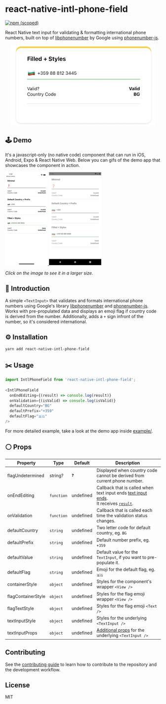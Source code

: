 # react-native-intl-phone-field
<a href="https://www.npmjs.com/package/react-native-intl-phone-field">
    <img alt="npm (scoped)" src="https://img.shields.io/npm/v/react-native-intl-phone-field?style=flat">
</a>

React Native text input for validating & formatting international phone numbers, built on top of [libphonenumber](https://github.com/google/libphonenumber) by Google using [phonenumber-js](https://gitlab.com/catamphetamine/libphonenumber-js).

<center>
<img src="demo.gif" alt="Demo in action" />
</center>

## 🕹️ Demo

It's a javascript-only (no native code) component that can run in iOS, Android, Expo & React Native Web. Below you can gifs of the demo app that showcases the component in action. 

<a href="ios.gif">
    <img src="ios.gif" alt="iOS Example App Gif" height='300'>
</a>

<a href="android.gif">
    <img src="android.gif" alt="Android Example App Gif" height='300'>
</a>

_Click on the image to see it in a larger size_. 
## 👋 Introduction

A simple `<TextInput>` that validates and formats international phone numbers using Google's library [libphonenumber](https://github.com/google/libphonenumber)  and [phonenumber-js](https://gitlab.com/catamphetamine/libphonenumber-js).  Works with pre-propulated data and displays an emoji flag if country code is derived from the number. Additionally, adds a `+` sign infront of the number, so it's considered international.

## ⚙️ Installation

```sh
yarn add react-native-intl-phone-field
```

## ✂️ Usage

```js
import IntlPhoneField from 'react-native-intl-phone-field';

<IntlPhoneField
  onEndEditing={(result) => console.log(result)}
  onValidation={(isValid) => console.log(isValid)}
  defaultCountry="BG"
  defaultPrefix="+359"
  defaultFlag="🇧🇬"
/>
```

For more detailed example, take a look at the demo app inside [example/](./example).

## ⚪ Props

| Property          | Type       | Default   | Description                                                                                                                                                            |
|-------------------|------------|-----------|------------------------------------------------------------------------------------------------------------------------------------------------------------------------|
| flagUndetermined  | string?    | `❓`       | Displayed when country code cannot be derived from current phone number.                                                                                               |
| onEndEditing  | `function` | undefined | Callback that is called when text input ends [ text input ends](https://reactnative.dev/docs/textinput#onendediting).<br/> It receives [`result`](.src/index.ts#L124). |
| onValidation          | `function` | undefined | Callback that is called each time the validation status changes.                                                                                                       |
| defaultCountry          | `string`   | undefined | Two letter code for default country, eg. `BG`                                                                                                                          |
| defaultPrefix          | `string`   | undefined | Default number prefix, eg. `+359`                                                                                                                                      |
| defaultValue          | `string`   | undefined | Default value for the `TextInput`, if you want to pre-populate it.                                                                                                     |
| defaultFlag          | `string`   | undefined | Emoji for the default flag, eg. `🇧🇬`                                                                                                                                 |
| containerStyle          | `object`   | undefined | Styles for the component's wrapper `<View />`                                                                                                                          |
| flagContainerStyle          | `object`   | undefined | Styles for the flag emoji wrapper `<View />`                                                                                                                           |
| flagTextStyle          | `object`   | undefined | Styles for the flag emoji `<Text />`                                                                                                                                   |
| textInputStyle          | `object`   | undefined | Styles for the underlying `<TextInput />`                                                                                                                              |
| textInputProps          | `object`   | undefined | [Additional props](https://reactnative.dev/docs/textinput#props) for the underlying `<TextInput />`                                                                    |

## Contributing

See the [contributing guide](CONTRIBUTING.md) to learn how to contribute to the repository and the development workflow.

## License

MIT
